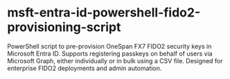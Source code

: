# msft-entra-id-powershell-fido2-provisioning-script
PowerShell script to pre-provision OneSpan FX7 FIDO2 security keys in Microsoft Entra ID. Supports registering passkeys on behalf of users via Microsoft Graph, either individually or in bulk using a CSV file. Designed for enterprise FIDO2 deployments and admin automation.
